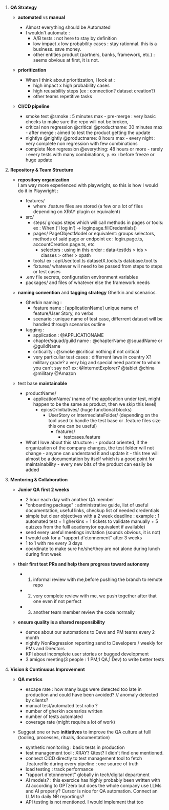 1. **QA Strategy**
   - **automated** vs **manual**
        - Almost everything should be Automated
        - I wouldn't automate :
            - A/B tests : not here to stay by definition
            - low impact x low probability cases : stay rationnal. this is a business. save money.
            - other entities product (partners, banks, framework, etc.) : seems obvious at first, it is not.

   - **prioritization**
        - When I think about prioritization, I look at : 
            - high impact x high probability cases
            - high reusability steps (ex : connection? dataset creation?)
            - other teams repetitive tasks

   - **CI/CD pipeline**
        - smoke test @smoke : 5 minutes max - pre-merge : very basic checks to make sure the repo will not be broken, 
        - critical non regression @critical @productname: 30 minutes max - after merge : aimed to test the product getting the update
        - nightlys @nightly @productname: 8 hours max - every night : very complete non regression with few combinations
        - complete Non regression @everything: 48 hours or more - rarely : every tests with many combinations, y. ex : before freeze or huge update



2. **Repository & Team Structure**
   - **repository organization**  
    I am way more experienced with playwright, so this is how I would do it in Playwright : 
        - features/
            - where .feature files are stored (a few or a lot of files depending on XRAY plugin or equivalent)
        - src/
            - steps/
                groups steps which will call methods in pages or tools: 
                ex : When ('I log in') -> loginpage.fillCredentials()
            - pages/ 
                PageObjectModel or equivalent: groups selectors, methods of said page or endpoint
                ex : login.page.ts, accountCreation.page.ts, etc 
                - selectors : using in this order : data-testIds > ids > classes > other > xpath
            - tools/ 
                ex : apiUser.tool.ts datasetX.tools.ts database.tool.ts
            - fixtures/
                whatever will need to be passed from steps to steps or test cases
        - .env file
            secrets, configuration environment variables
        - packages/ and files of whatever else the framework needs

   - **naming convention** and **tagging strategy** Gherkin and scenarios. 
        - Gherkin naming :
            - feature name : \[applicationName\] unique name of feature/User Story, no verbs
            - scenario : unique name of test case, differrent dataset will be handled through scenarios outline
        - tagging : 
            - application : @APPLICATIONAME
            - chapter/squad/guild name : @chapterName @squadName or @guildName
            - criticality : @smoke @critical nothing if not critical
            - very particuliar test cases : differrent laws in country X? military grade? a very big and special need partner to whom you can't say no?
                ex: @InternetExplorer7 @tablet @china @military @Amazon

   - test base **maintainable**
      - productName/
          - applicationName/ (name of the application under test, might happen to be the same as product, then we skip this level)
            - epicsOrInitiatives/ (huge functional blocks) 
               - UserStory or IntermediateFolder/ (depending on the tool used to handle the test base or .feature files size this one can be useful)
                 - features/
                    - testcases.feature
     - What I love about this structure :
            - product oriented, if the organization of the company changes, the test folder will not change
            - anyone can understand it and update it
            - this tree will almost be a documentation by itself which is a good point for maintainability
            - every new bits of the product can easily be added



3. **Mentoring & Collaboration**
   - **Junior QA** **first 2 weeks**
        - 2 hour each day with another QA member
        - "onboarding package" : administrative guide, list of useful documentation, useful links, checkup list of needed credentials
        - simple but clear objectives with a 2 week deadline : example : 1 automated test + 1 gherkins + 1 tickets to validate manually + 5 quizzes from the fulll academy(or equivalent if available)
        - send every useful meetings invitation (sounds obvious, it is not)
        - I would ask for a "rapport d'etonnement" after 3 weeks
        - 1 to 1 with me every 3 days
        - coordinate to make sure he/she/they are not alone during lunch during first week

   - **their first test PRs and help them progress toward autonomy**
        - 1. informal review with me,before pushing the branch to remote repo
        - 2. very complete review with me, we push together after that one even if not perfect
        - 3. another team member review the code normally

   - **ensure quality is a shared responsibility**
        - demos about our automations to Devs and PM teams every 2 month
        - nightly NonRegression reporting send to Developers / weekly for PMs and Directors
        - KPI about incomplete user stories or bugged development
        - 3 amigos meeting(3 people : 1 PM,1 QA,1 Dev) to write better tests



4. **Vision & Continuous Improvement**
   - **QA metrics**
        - escape rate : how many bugs were detected too late in production and could have been avoided? // anomaly detected by clients?
        - manual test/automated test ratio ?
        - number of gherkin scenarios written
        - number of tests automated
        - coverage rate (might require a lot of work)
        
   - Suggest one or two **initiatives** to improve the QA culture at fulll (tooling, processes, rituals, documentation)
        - synthetic monitoring : basic tests in production
        - test management tool : XRAY? Qtest? I didn't find one mentioned.
        - connect CICD directly to test management tool to fetch .featurefile during every pipeline : one source of truth  
        - load testing : track performance 
        - "rapport d'etonnement" globally in tech/digital department
        - AI models? : this exercice has highly probably been written with AI according to GPTzero but does the whole company use LLMs and AI properly? Cursor is nice for QA automation. Connect an LLM to daily NR reportings?
        - API testing is not mentioned. I would implement that too
